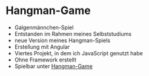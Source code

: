 # Hangman-Game

- Galgenmännchen-Spiel
- Entstanden im Rahmen meines Selbststudiums
- neue Version meines Hangman-Spiels
- Erstellung mit Angular
- Viertes Projekt, in dem ich JavaScript genutzt habe
- Ohne Framework erstellt
- Spielbar unter [Hangman-Game](https://mb-hangman.web.app/)
